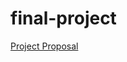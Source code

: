 # final-project 

[Project Proposal](https://github.com/Lior1305/final-project-/blob/main/Project%20proposal.md)
